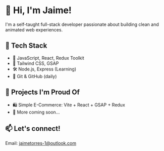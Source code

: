 # 👋 Hi, I'm Jaime!
I'm a self-taught full-stack developer passionate about building clean and animated web experiences.

## 🔧 Tech Stack
- 🧠 JavaScript, React, Redux Toolkit
- 🎨 Tailwind CSS, GSAP
- 🛠️ Node.js, Express (Learning)
- 🔄 Git & GitHub (daily)

## 📌 Projects I'm Proud Of
- 🛍️ Simple E-Commerce: Vite + React + GSAP + Redux
- 🚀 More coming soon...

## 📫 Let's connect!
Email: jaimetorres-1@outlook.com


<!---
JaimeDevz/JaimeDevz is a ✨ special ✨ repository because its `README.md` (this file) appears on your GitHub profile.
You can click the Preview link to take a look at your changes.
--->
